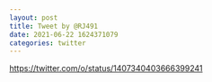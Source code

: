 ```yaml
--- 
layout: post 
title: Tweet by @RJ491 
date: 2021-06-22 1624371079 
categories: twitter 
--- 
```

https://twitter.com/o/status/1407340403666399241